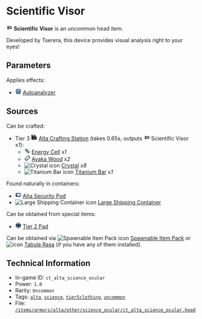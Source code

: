 # Scientific Visor

<img src="https://raw.githubusercontent.com/Ceterai/Enternia/main/items/armors/alta/other/science_ocular/icon.png" alt="Scientific Visor icon" loading="lazy" height="16px" width="auto" /> **Scientific Visor** is an uncommon head item.

Developed by Tserera, this device provides visual analysis right to your eyes!

## Parameters

Applies effects:

- <img src="https://raw.githubusercontent.com/Ceterai/Enternia/main/stats/effects/ct_autoanalyzer.png" alt="Autoanalyzer icon" loading="lazy" height="16px" width="auto" /> [Autoanalyzer](https://ceterai.github.io/MyEnternia/Wiki/Autoanalyzer)

## Sources

Can be crafted:

- Tier 3 ![ ](https://raw.githubusercontent.com/Ceterai/Enternia/main/objects/alta/crafting/crafting_station/icon3.png) [Alta Crafting Station](https://ceterai.github.io/MyEnternia/Wiki/AltaCraftingStation) (takes 0.65s, outputs <img src="https://raw.githubusercontent.com/Ceterai/Enternia/main/items/armors/alta/other/science_ocular/icon.png" alt="Scientific Visor icon" loading="lazy" height="16px" width="auto" /> Scientific Visor x*1*):
  - <img src="https://raw.githubusercontent.com/Ceterai/Enternia/main/items/generic/crafting/alta/energy_cell.png" alt="Energy Cell icon" loading="lazy" height="16px" width="auto" /> [Energy Cell](https://ceterai.github.io/MyEnternia/Wiki/EnergyCell) x*1*
  - <img src="https://raw.githubusercontent.com/Ceterai/Enternia/main/items/generic/crafting/ct_ayaka_wood.png" alt="Ayaka Wood icon" loading="lazy" height="16px" width="auto" /> [Ayaka Wood](https://ceterai.github.io/MyEnternia/Wiki/AyakaWood) x*2*
  - <img src="https://starbounder.org/mediawiki/images/3/31/Crystal.png" alt="Crystal icon" loading="lazy" height="16px" width="12px" /> [Crystal](https://starbounder.org/Crystal) x*8*
  - <img src="https://starbounder.org/mediawiki/images/9/94/Titanium_Bar.png" alt="Titanium Bar icon" loading="lazy" height="13px" width="14px" /> [Titanium Bar](https://starbounder.org/Titanium_Bar) x*1*

Found naturally in containers:

- <img src="https://raw.githubusercontent.com/Ceterai/Enternia/main/objects/alta/security/pod/icon.png" alt="Alta Security Pod icon" loading="lazy" height="16px" width="auto" /> [Alta Security Pod](https://ceterai.github.io/MyEnternia/Wiki/AltaSecurityPod)
- <img src="https://starbounder.org/mediawiki/images/e/e4/Large_Shipping_Container.png" alt="Large Shipping Container icon" loading="lazy" height="12px" width="30px" /> [Large Shipping Container](https://starbounder.org/Large_Shipping_Container)

Can be obtained from special items:

- <img src="https://raw.githubusercontent.com/Ceterai/Enternia/main/items/active/alta/loot/tier2.png" alt="Tier 2 Pad icon" loading="lazy" height="16px" width="auto" /> [Tier 2 Pad](https://ceterai.github.io/MyEnternia/Wiki/Tier2Pad)

Can be obtained via <img src="https://raw.githubusercontent.com/Silverfeelin/Starbound-SpawnableItemPack/master/interface/sip/iconSmall.png" alt="Spawnable Item Pack icon" width="18" height="14"/> [Spawnable Item Pack](https://steamcommunity.com/sharedfiles/filedetails/?id=733665104) or <img src="https://steamuserimages-a.akamaihd.net/ugc/263843960696222713/3EC9A7C005541F7D577EBCB8C5736B4EFC9973D6/" alt="icon" width="8" height="12"/> [Tabula Rasa](https://community.playstarbound.com/resources/the-tabula-rasa.3222/) (if you have any of them installed).

## Technical Information

- In-game ID: `ct_alta_science_ocular`
- Power: `1.0`
- Rarity: `Uncommon`
- Tags: [`alta`](https://ceterai.github.io/MyEnternia/Wiki/Tags/Alta), [`science`](https://ceterai.github.io/MyEnternia/Wiki/Tags/Science), [`tier5clothing`](https://ceterai.github.io/MyEnternia/Wiki/Tags/Tier5Clothing), [`uncommon`](https://ceterai.github.io/MyEnternia/Wiki/Tags/Uncommon)
- File: [`/items/armors/alta/other/science_ocular/ct_alta_science_ocular.head`](https://github.com/Ceterai/Enternia/blob/main/items/armors/alta/other/science_ocular/ct_alta_science_ocular.head)
